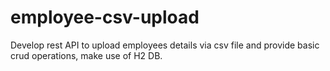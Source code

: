 # employee-csv-upload
Develop rest API to upload employees details via csv file and provide basic crud operations, make use of H2 DB.